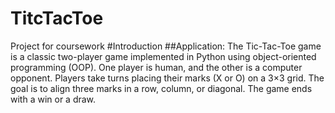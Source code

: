 # TitcTacToe
Project for coursework
#Introduction
##Application:
The Tic-Tac-Toe game is a classic two-player game implemented in Python using object-oriented programming (OOP). One player is human, and the other is a computer opponent. Players take turns placing their marks (X or O) on a 3×3 grid. The goal is to align three marks in a row, column, or diagonal. The game ends with a win or a draw.

``` py

```
